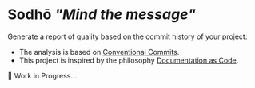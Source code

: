 # **Sodhō** *"Mind the message"*

Generate a report of quality based on the commit history of your project:
- The analysis is based on [Conventional Commits](https://www.conventionalcommits.org/en/v1.0.0).
- This project is inspired by the philosophy [Documentation as Code](https://www.writethedocs.org/guide/docs-as-code/).

🚧 Work in Progress...